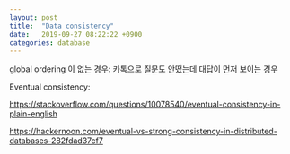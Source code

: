 ```yaml
---
layout: post
title:  "Data consistency"
date:   2019-09-27 08:22:22 +0900
categories: database 
---
```


global ordering 이 없는 경우:
카톡으로 질문도 안떴는데 대답이 먼저 보이는 경우

Eventual consistency:

https://stackoverflow.com/questions/10078540/eventual-consistency-in-plain-english

https://hackernoon.com/eventual-vs-strong-consistency-in-distributed-databases-282fdad37cf7